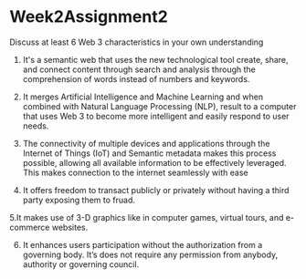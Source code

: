 # Week2Assignment2
Discuss at least 6 Web 3 characteristics in your own understanding 
1. It's a semantic web that uses the new  technological tool create, share, and connect content through search and analysis through the comprehension of words instead of numbers and keywords.

2. It merges Artificial Intelligence and Machine Learning and when combined with Natural Language Processing (NLP),  result to a computer that uses Web 3 to become more intelligent and easily respond to user needs.

3. The connectivity of multiple devices and applications through the Internet of Things (IoT) and Semantic metadata makes this process possible, allowing all available information to be effectively leveraged. This makes connection to the internet seamlessly with ease

4. It offers  freedom to transact publicly or privately without having a third party exposing them to fruad.

5.It makes use of 3-D graphics like in computer games, virtual tours, and e-commerce websites.

6. It enhances users participation without the authorization from a governing body. It’s does not require any permission from anybody, authority or governing council.
